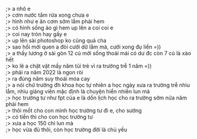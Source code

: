 ;> a nhô e<br>
;> cơm nước tắm rửa xong chưa e<br>
;> hình như e ăn cơm sớm lắm phải hem<br>
;> có hình sống ảo gì hem up lên a coi coi e<br>
;> coi nay tròn hay gầy e<br>
;> up lên sài photoshop ko cũng quá cha<br>
;> sao hồi mới quen a đòi cưới dữ lắm mà, cưới xong đụ liền =))<br>
;> a thấy lương ở sài gòn 12 củ mới sống thoải mái có dư đc còn 7 củ là xào hết<br>
;> ko lẽ a chật vật mấy năm tủi trẻ vì ra trường trễ 1 năm =))<br>
;> phải ra năm 2022 là ngon ròi <br>
;> ra đúng năm suy thoái móa cay<br>
;> a nói chứ trường đh khoa học tự nhiên a học ngày xưa ra trường trễ nhìu lắm, nhìu giảng viên mặc định là chuyện hiển nhiên lun mà<br>
;> học trường tư như fpt của e là dồn lịch học cho ra trường sớm nửa năm phải hem<br>
;> thôi mốt cho con mình học trường tư đi e, cho sướng<br>
;> có tiền thì cho con học trường tư<br>
;> xưa a học 150 chỉ lun mà<br>
;> học vừa đủ thôi, còn học trường đời là chủ yếu
